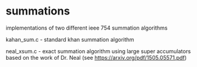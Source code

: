 # summations
implementations of two different ieee 754 summation algorithms 

kahan_sum.c - standard khan summation algorithm

neal_xsum.c - exact summation algorithm using large super accumulators based on the work of Dr. Neal
              (see https://arxiv.org/pdf/1505.05571.pdf)
